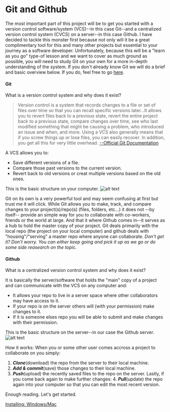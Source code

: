 # Git and Github

The most important part of this project will be to get you started with a version control software/system (VCS)--in this case Git--and a centralized version control system (CVCS) on a server--in this case Github. I have decided to tackle this monster first because not only will it be a great complimentary tool for this and many other projects but essential to your journey as a software developer. Unfortunately, because this will be a "learn as you go" type-of lesson and we want to cover as much ground as possible, you will need to study Git on your own for a more in-depth understanding of the system. If you don't already know Git we will do a brief and basic overview below. If you do, feel free to go [here](../InstallingWindows&Mac). 

#### Git
What is a version control system and why does it exist? 

>Version control is a system that records changes to a file or set of files over time so that you can recall specific versions later...It allows you to revert files back to a previous state, revert the entire project back to a previous state, compare changes over time, see who last modified something that might be causing a problem, who introduced an issue and when, and more. Using a VCS also generally means that if you screw things up or lose files, you can easily recover. In addition, you get all this for very little overhead. 
[--Official Git Documentation](https://git-scm.com/book/en/v2/Getting-Started-About-Version-Control)

A VCS allows you to:
 - Save different versions of a file.
 - Compare those past versions to the current version.
 - Revert back to old versions or creat multiple versions based on the old ones.

This is the basic structure on your computer.
![alt text][gitImg1]

Git on its own is a very powerful tool and may seem confusing at first but trust me it will click. While Git allows you to make, track, and compare changes to your project(s)/repo(s) (files, folders, etc...) it does not --by itself-- provide an simple way for you to collaborate with co-workers, friends or the world at large. And that it where Github comes in--it serves as a hub to hold the master copy of your project. Git deals primarily with the local repo (the project on your local computer) and github deals with "housing"/"serving" a master repo where anyone can collaborate. *Don't get it? Don't worry. You can either keep going and pick it up as we go or do some side reasearch on the topic.*

#### Github
What is a centralized version control system and why does it exist?

It is basically the server/software that holds the "main" copy of a project and can communicate with the VCS on any computer and:

 - It allows your repo to live in a server space where other collaborators may have access to it.
 - If your repo is on the server others will (with your permission) make changes to it.
 - If it is someone elses repo you will be able to submit and make changes with their permission.

This is the basic structure on the server--in our case the Github server.  
![alt text][gitImg2] 

How it works: 
When you or some other user comes accross a project to collaborate on you simply:
   1. **_Clone_**(download) the repo from the server to their local machine.
   2. **_Add & commit_**(save) those changes to their local machine.
   3. **_Push_**(upload) the recently saved files to the repo on the server.
Lastly, if you come back again to make further changes:
	 4. **_Pull_**(update) the repo again into your computer so that you can edit the most recent version.
   
Enough reading. Let's get started.

[Installing: Windows/Mac](./InstallingWindows&Mac.md)

[gitImg1]: https://git-scm.com/book/en/v2/images/local.png
[gitImg2]: https://git-scm.com/book/en/v2/images/centralized.png

   
